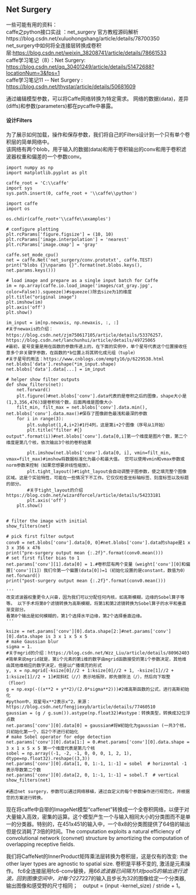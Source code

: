 Net Surgery
----
一些可能有用的资料：<br />
caffe之python接口实战 ：net_surgery 官方教程源码解析https://blog.csdn.net/xuluohongshang/article/details/78700350 <br />
net_surgery中如何将全连接层转换成卷积层:https://blog.csdn.net/weixin_38208741/article/details/78661533 <br />
caffe学习笔记（8）：Net Surgery: https://blog.csdn.net/qq_30401249/article/details/51472688?locationNum=3&fps=1 <br />
caffe学习笔记11 -- Net Surgery : https://blog.csdn.net/thystar/article/details/50681609 <br />

通过编辑模型参数，可以将Caffe网络转换为特定需求。 网络的数据(data)，差异(diffs)和参数(parameters)都在pycaffe中暴露。
>
#### 设计Filters
为了展示如何加载，操作和保存参数，我们将自己的Filters设计到一个只有单个卷积层的简单网络中。<br />
该网络有两个blob，用于输入的数据(data)和用于卷积输出的conv和用于卷积滤波器权重和偏差的一个参数conv。
```
import numpy as np
import matplotlib.pyplot as plt

caffe_root = 'C:\\caffe'
import sys
sys.path.insert(0, caffe_root + '\\caffe\\python')

import caffe
import os

os.chdir(caffe_root+'\\caffe\\examples')

# configure plotting
plt.rcParams['figure.figsize'] = (10, 10)
plt.rcParams['image.interpolation'] = 'nearest'
plt.rcParams['image.cmap'] = 'gray'

caffe.set_mode_cpu()
net = caffe.Net('net_surgery/conv.prototxt', caffe.TEST)
print("blobs {}\nparams {}".format(net.blobs.keys(), net.params.keys()))

# load image and prepare as a single input batch for Caffe
im = np.array(caffe.io.load_image('images/cat_gray.jpg', color=False)).squeeze()#squeeze()除去size为1的维度
plt.title("original image")
plt.imshow(im)
plt.axis('off')
plt.show()

im_input = im[np.newaxis, np.newaxis, :, :]
#关于newaxis的介绍：https://blog.csdn.net/zjm750617105/article/details/53376257，https://blog.csdn.net/lanchunhui/article/details/49725065
#最初，星号变量是用在函数的参数传递上的，在下面的实例中，单个星号代表这个位置接收任意多个非关键字参数，在函数的*b位置上将其转化成元组（tuple）
#关于星号的用法：https://www.cnblogs.com/empty16/p/6229538.html
net.blobs['data'].reshape(*im_input.shape)
net.blobs['data'].data[...] = im_input

# helper show filter outputs
def show_filters(net):
    net.forward()
    plt.figure()#net.blobs['conv'].data代表的是卷积之后的图像，shape大小是(1,3,356,476)3是卷积核个数，后面两维是图像大小
    filt_min, filt_max = net.blobs['conv'].data.min(), net.blobs['conv'].data.max()#保存了图像颜色最浅和最深的参数
    for i in range(3):
        plt.subplot(1,4,i+2)#1行4列，这是第i+2个图像（序号从1开始）
        plt.title("filter #{} output".format(i))#net.blobs['conv'].data[0,i]第一个维度是图片个数，第二个维度是第几个核，依次输出3个核的卷积结果

        plt.imshow(net.blobs['conv'].data[0, i], vmin=filt_min, vmax=filt_max)#imshow将数据标准化为最小和最大值。 您可以使用vmin和vmax参数或norm参数来控制（如果您想要非线性缩放）。
        plt.tight_layout()#tight_layout会自动调整子图参数，使之填充整个图像区域。这是个实验特性，可能在一些情况下不工作。它仅仅检查坐标轴标签、刻度标签以及标题的部分。
        #关于tight_layout的介绍https://blog.csdn.net/wizardforcel/article/details/54233181
        plt.axis('off')
    plt.show()


# filter the image with initial 
show_filters(net)

# pick first filter output
conv0 = net.blobs['conv'].data[0, 0]#net.blobs['conv'].data的shape是1 x 3 x 356 x 476
print("pre-surgery output mean {:.2f}".format(conv0.mean()))
# set first filter bias to 1
net.params['conv'][1].data[0] = 1.#卷积层有两个变量（weight['conv'][0]和偏置['conv'][1]）我们令第一个偏置(data[0])=1（初始化设置的是constant，数值为0）
net.forward()
print("post-surgery output mean {:.2f}".format(conv0.mean()))

'''
改变滤波器权重更令人兴奋，因为我们可以分配任何内核，如高斯模糊，边缘的Sobel算子等等。 以下手术将第0个滤镜转换为高斯模糊，将第1和第2滤镜转换为Sobel算子的水平和垂直渐变部分。
看第0个输出是如何模糊的，第1个选择水平边缘，第2个选择垂直边缘。
'''

ksize = net.params['conv'][0].data.shape[2:]#net.params['conv'][0].data.shape is 3 x 1 x 5 x 5
# make Gaussian blur
sigma = 1.
#关于mgrid的介绍：https://blog.csdn.net/Wzz_Liu/article/details/80962403
#简单来说mgrid就是，第i个元素的第i维的数字由mgrid函数接受的第i个参数决定，其他维由其他维相应的数字决定，但是以广播填充的形式
y, x = np.mgrid[-ksize[0]//2 + 1:ksize[0]//2 + 1, -ksize[1]//2 + 1:ksize[1]//2 + 1]#双斜杠（//）表示地板除，即先做除法（/），然后向下取整（floor）
g = np.exp(-((x**2 + y**2)/(2.0*sigma**2)))#2维高斯函数的公式，进行高斯初始化
#python中，双星号x**2表示x^2，来源：https://blog.csdn.net/fengjiexyb/article/details/77460510
gaussian = (g / g.sum()).astype(np.float32)#astype：转换类型，转换成32位浮点数
net.params['conv'][0].data[0] = gaussian#将W初始化为gaussian (一共3个核，只初始化第一个，后2个不进行初始化
# make Sobel operator for edge detection
net.params['conv'][0].data[1:] = 0.#net.params['conv'][0].data.shape = 3 x 1 x 5 x 5 第一个维度代表是第几个核
sobel = np.array((-1, -2, -1, 0, 0, 0, 1, 2, 1), dtype=np.float32).reshape((3,3))
net.params['conv'][0].data[1, 0, 1:-1, 1:-1] = sobel  # horizontal -1表示导数第二个数
net.params['conv'][0].data[2, 0, 1:-1, 1:-1] = sobel.T  # vertical
show_filters(net)

#通过net surgery，参数可以通过网络移植，通过自定义的每个参数操作进行规范化，并根据您的方案进行转换。
```
现在将caffe中自带的ImageNet模型“caffenet”转换成一个全卷积网络，以便于对大量输入高效，密集的运算。这个模型产生一个与输入相同大小的分类图而不是单一的分类器。特别的，在451x451的输入中，一个8x8的分类图提供了64倍的输出但是仅消耗了3倍的时间。The computation exploits a natural efficiency of convolutional network (convnet) structure by amortizing the computation of overlapping receptive fields.

我们将CaffeNet的InnerProduct矩阵乘法层转换为卷积层，这是仅有的改变: the other layer types are agnostic to spatial size. 卷积是平移不变的, 激活是元素操作。 fc6全连接层用fc6-conv替换，用6*6滤波器已间隔为1对pool5的输出进行滤波。回到图像空间中，对每个227*227的输入且步长为32的图像给定一个分类器, 输出图像和感受野的尺寸相同；　output = (input -kernel_size) / stride + 1。
